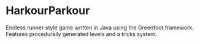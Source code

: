 HarkourParkour
==============

Endless runner style game written in Java using the Greenfoot framework. Features procedurally generated levels and a tricks system.
